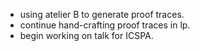 - using atelier B to generate proof traces.
- continue hand-crafting proof traces in lp.
- begin working on talk for ICSPA.